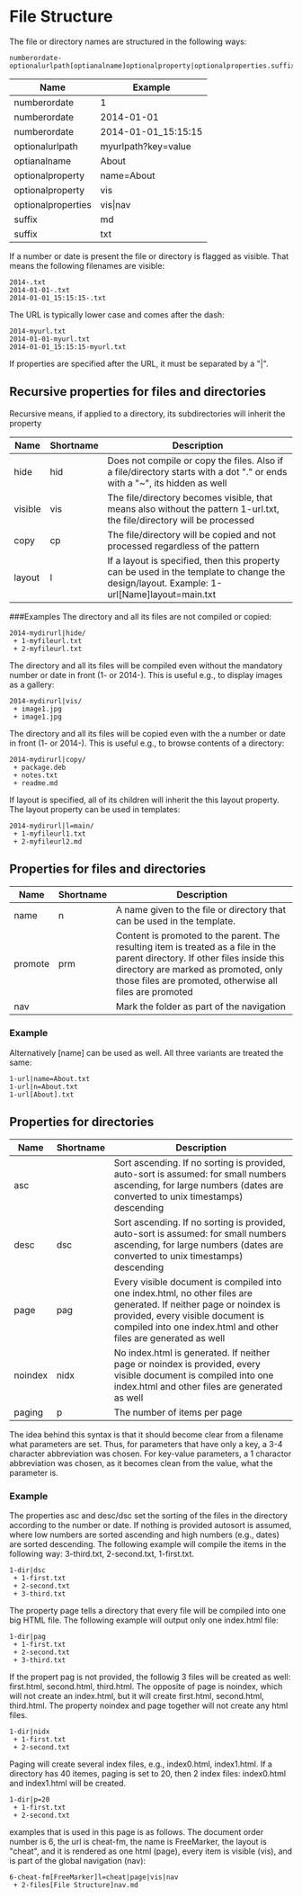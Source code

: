 # File Structure

The file or directory names are structured in the following ways:

```
numberordate-optionalurlpath[optianalname]optionalproperty|optionalproperties.suffix
```

|Name|Example|
|---|---|
|numberordate|1|
|numberordate|2014-01-01|
|numberordate|2014-01-01_15:15:15|
|optionalurlpath|myurlpath?key=value|
|optianalname|About|
|optionalproperty|name=About|
|optionalproperty|vis|
|optionalproperties|vis&#124;nav|
|suffix|md|
|suffix|txt|

If a number or date is present the file or directory is flagged as visible. That means the following filenames are visible:

```
2014-.txt
2014-01-01-.txt
2014-01-01_15:15:15-.txt
```

The URL is typically lower case and comes after the dash:

```
2014-myurl.txt
2014-01-01-myurl.txt
2014-01-01_15:15:15-myurl.txt
```

If properties are specified after the URL, it must be separated by a "|". 

## Recursive properties for files and directories
Recursive means, if applied to a directory, its subdirectories will inherit the property

|Name|Shortname|Description|
|---|---|---|
|hide|hid|Does not compile or copy the files. Also if a file/directory starts with a dot "." or ends with a "~", its hidden as well|
|visible|vis|The file/directory becomes visible, that means also without the pattern 1-url.txt, the file/directory will be processed|
|copy|cp|The file/directory will be copied and not processed regardless of the pattern|
|layout|l|If a layout is specified, then this property can be used in the template to change the design/layout. Example: 1-url\[Name\]layout=main.txt|

###Examples
The directory and all its files are not compiled or copied:
```
2014-mydirurl|hide/
 + 1-myfileurl.txt
 + 2-myfileurl.txt
```

The directory and all its files will be compiled even without the mandatory number or date in front (1- or 2014-). This is useful e.g., to display images as a gallery:
```
2014-mydirurl|vis/
 + image1.jpg
 + image1.jpg
```

The directory and all its files will be copied even with the a number or date in front (1- or 2014-). This is useful e.g., to browse contents of a directory:
```
2014-mydirurl|copy/
 + package.deb
 + notes.txt
 + readme.md
```

If layout is specified, all of its children will inherit the this layout property. The layout property can be used in templates:
```
2014-mydirurl|l=main/
 + 1-myfileurl1.txt
 + 2-myfileurl2.md
```


## Properties for files and directories
|Name|Shortname|Description|
|---|---|---|
|name|n|A name given to the file or directory that can be used in the template. |
|promote|prm|Content is promoted to the parent. The resulting item is treated as a file in the parent directory. If other files inside this directory are marked as promoted, only those files are promoted, otherwise all files are promoted|
|nav| |Mark the folder as part of the navigation|

### Example
Alternatively [name] can be used as well. All three variants are treated the same:

```
1-url|name=About.txt
1-url|n=About.txt
1-url[About].txt
```



## Properties for directories
|Name|Shortname|Description|
|---|---|---|
|asc| |Sort ascending. If no sorting is provided, auto-sort is assumed: for small numbers ascending, for large numbers (dates are converted to unix timestamps) descending|
|desc|dsc|Sort ascending. If no sorting is provided, auto-sort is assumed: for small numbers ascending, for large numbers (dates are converted to unix timestamps) descending|
|page|pag|Every visible document is compiled into one index.html, no other files are generated. If neither page or noindex is provided, every visible document is compiled into one index.html and other files are generated as well|
|noindex|nidx|No index.html is generated. If neither page or noindex is provided, every visible document is compiled into one index.html and other files are generated as well|
|paging|p|The number of items per page|

The idea behind this syntax is that it should become clear from a filename what parameters are set. Thus, for parameters that have only a key, a 3-4 character abbreviation was chosen. For key-value parameters, a 1 charactor abbreviation was chosen, as it becomes clean from the value, what the parameter is.

### Example

The properties asc and desc/dsc set the sorting of the files in the directory according to the number or date. If nothing is provided autosort is assumed, where low numbers are sorted ascending and high numbers (e.g., dates) are sorted descending. The following example will compile the items in the following way: 3-third.txt, 2-second.txt, 1-first.txt.

```
1-dir|dsc
 + 1-first.txt
 + 2-second.txt
 + 3-third.txt
```

The property page tells a directory that every file will be compiled into one big HTML file. The following example will output only one index.html file:

```
1-dir|pag
 + 1-first.txt
 + 2-second.txt
 + 3-third.txt
```

If the propert pag is not provided, the followig 3 files will be created as well: first.html, second.html, third.html. The opposite of page is noindex, which will not create an index.html, but it will create first.html, second.html, third.html. The property noindex and page together will not create any html files.

```
1-dir|nidx
 + 1-first.txt
 + 2-second.txt
```

Paging will create several index files, e.g., index0.html, index1.html. If a directory has 40 itemes, paging is set to 20, then 2 index files: index0.html and index1.html will be created.

```
1-dir|p=20
 + 1-first.txt
 + 2-second.txt
```

examples that is used in this page is as follows. The document order number is 6, the url is cheat-fm, the name
is FreeMarker, the layout is "cheat", and it is rendered as one html (page), every item is visible (vis), and is
part of the global navigation (nav):
```
6-cheat-fm[FreeMarker]l=cheat|page|vis|nav
 + 2-files[File Structure]nav.md
```